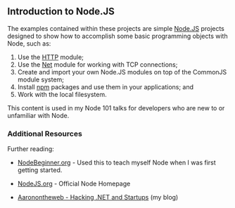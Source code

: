 Introduction to Node.JS
--------

The examples contained within these projects are simple [Node.JS](http://nodejs.org/) projects
designed to show how to accomplish some basic programming objects with Node, such as:

1. Use the [HTTP](http://nodejs.org/docs/latest/api/http.html "Node.JS HTTP Module") module;
2. Use the [Net](http://nodejs.org/docs/latest/api/net.html "Node.JS Net Module") module for working with TCP connections;
3. Create and import your own Node.JS modules on top of the CommonJS module system;
4. Install [npm](http://npmjs.org/ "Node Package Manager") packages and use them in your applications; and
5. Work with the local filesystem.

This content is used in my Node 101 talks for developers who are new to or unfamiliar with Node.

### Additional Resources ###
Further reading:

* [NodeBeginner.org](http://nodebeginner.org/) - Used this to teach myself Node when I was first getting started.

* [NodeJS.org](http://nodejs.org) - Official Node Homepage

* [Aaronontheweb - Hacking .NET and Startups](http://www.aaronstannard.com/) (my blog)